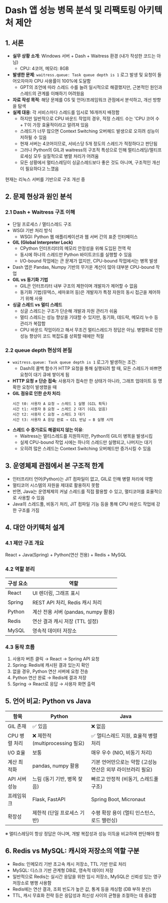 # Dash 앱 성능 병목 분석 및 리팩토링 아키텍처 제안

## 1. 서론
- **실무 상황 소개**: Windows 서버 + Dash + Waitress 환경 (내가 작성한 코드는 아님)
  - CPU: 4코어, 메모리: 8GB
- **발생한 문제**: `waitress.queue: Task queue depth is 1` 로그 발생 및 요청이 들어오자마자 CPU 사용률이 100%에 도달함
  - GPT의 조언에 따라 스레드 수를 늘려 일시적으로 해결했지만, 근본적인 원인과 스레드의 관계를 이해하기 어려웠음
- **자료 작성 목적**: 해당 문제를 OS 및 언어/프레임워크 관점에서 분석하고, 개선 방향을 탐색
- **실제 대응**: 각 서비스마다 스레드를 임시로 16개까지 배정함
  - 하지만 일반적으로 CPU 바운드 작업의 경우, 적정 스레드 수는 'CPU 코어 수 + 1'이 가장 효율적이라고 알려져 있음
  - 스레드가 너무 많으면 Context Switching 오버헤드 발생으로 오히려 성능이 저하될 수 있음
  - 현재 서버는 4코어이므로, 서비스당 5개 정도의 스레드가 적정하다고 판단됨
  - 그러나 Python의 GIL과 waitress의 구조적 특성으로 인해 멀티스레딩/멀티프로세싱 모두 실질적으로 병렬 처리가 어려움
  - 모든 상황에서 멀티스레딩이 싱글스레드보다 좋은 것도 아니며, 구조적인 개선이 필요하다고 느꼈음

현재는 리눅스 서버를 기반으로 구조 개선 중

## 2. 문제 현상과 원인 분석

### 2.1 Dash + Waitress 구조 이해
- 단일 프로세스 / 멀티스레드 구조
- WSGI 기반 처리 방식
  - WSGI: Python 웹 애플리케이션과 웹 서버 간의 표준 인터페이스
- **GIL (Global Interpreter Lock)**
  - CPython 인터프리터의 메모리 안정성을 위해 도입된 전역 락
  - 동시에 하나의 스레드만 Python 바이트코드를 실행할 수 있음
  - I/O-bound 작업에는 큰 문제가 없지만, CPU-bound 작업에서는 병목 발생
- Dash 앱은 Pandas, Numpy 기반의 무거운 계산이 많아 대부분 CPU-bound 작업
- **GIL vs 동기화 기법**
  - GIL은 인터프리터 내부 구조의 제한이며 개발자가 제어할 수 없음
  - 동기화 기법(뮤텍스, 세마포어 등)은 개발자가 특정 자원의 동시 접근을 제어하기 위해 사용
- **싱글 스레드 vs 멀티 스레드**
  - 싱글 스레드는 구조가 단순해 개발과 자원 관리가 쉬움
  - 멀티 스레드는 성능 향상을 기대할 수 있지만, 동기화, 데드락, 메모리 누수 등 관리가 복잡함
  - CPU 바운드 작업이라고 해서 무조건 멀티스레드가 정답은 아님. 병렬화로 인한 성능 향상이 코드 복잡도를 상회할 때에만 적절

### 2.2 queue depth 현상의 본질
- `waitress.queue: Task queue depth is 1` 로그가 발생하는 조건:
  - Dash의 콜백 함수가 HTTP 요청을 통해 실행되려 할 때, 모든 스레드가 바쁘면 요청이 대기 큐에 쌓이게 됨
- **HTTP 요청 ≠ 단순 접속**: 사용자가 접속만 한 상태가 아니라, 그래프 업데이트 등 명확한 요청이 발생했을 때
- **GIL 점유로 인한 순차 처리**:
  ```
  시간 t0: 사용자 A 요청 → 스레드 1 실행 (GIL 획득)
  시간 t1: 사용자 B 요청 → 스레드 2 대기 (GIL 없음)
  시간 t2: 사용자 C 요청 → 스레드 3 대기
  시간 t3: 사용자 A 응답 완료 → GIL 반납 → B 실행 시작
  ```
- **스레드 수 증가로도 해결되지 않는 이유**:
  - Waitress는 멀티스레드를 지원하지만, Python의 GIL이 병목을 발생시킴
  - 실제 CPU-bound 작업 시에는 하나의 스레드만 실행되고, 나머지는 대기
  - 오히려 많은 스레드는 Context Switching 오버헤드만 증가시킬 수 있음

## 3. 운영체제 관점에서 본 구조적 한계
- 인터프리터 언어(Python)는 JIT 컴파일이 없고, GIL로 인해 병렬 처리에 약함
- 멀티코어 시스템의 자원을 제대로 활용하지 못함
- 반면, Java는 운영체제의 커널 스레드를 직접 활용할 수 있고, 멀티코어를 효율적으로 사용할 수 있음
- Java의 스레드풀, 비동기 처리, JIT 컴파일 기능 등을 통해 CPU 바운드 작업에 강한 구조를 가짐

## 4. 대안 아키텍처 설계

### 4.1 제안 구조 개요
React + Java(Spring) + Python(연산 전용) + Redis + MySQL

### 4.2 역할 분리
| 구성 요소 | 역할 |
|-----------|------|
| React | UI 렌더링, 그래프 표시 |
| Spring | REST API 처리, Redis 캐시 처리 |
| Python | 계산 전용 서버 (pandas, numpy 활용) |
| Redis | 연산 결과 캐시 저장 (TTL 설정) |
| MySQL | 영속적 데이터 저장소 |

### 4.3 동작 흐름
1. 사용자 버튼 클릭 → React → Spring API 요청
2. Spring: Redis에 캐시된 결과 있는지 확인
3. 없을 경우, Python 연산 서버에 요청 전송
4. Python 연산 완료 → Redis에 결과 저장
5. Spring → React로 응답 → 사용자 화면 출력

## 5. 언어 비교: Python vs Java

| 항목 | Python | Java |
|------|--------|------|
| GIL 존재 | ✅ 있음 | ❌ 없음 |
| CPU 병렬 처리 | ❌ 제한적 (multiprocessing 필요) | ✅ 멀티스레드 지원, 효율적 병렬 처리 |
| I/O 효율 | 보통 | 매우 우수 (NIO, 비동기 처리) |
| 계산 최적화 | pandas, numpy 활용 | 기본 언어만으로는 약함 (고성능 연산은 외부 라이브러리 필요) |
| API 서버 성능 | 느림 (동기 기반, 병목 잦음) | 빠르고 안정적 (비동기, 스레드풀 구조) |
| 프레임워크 | Flask, FastAPI | Spring Boot, Micronaut |
| 확장성 | 제한적 (단일 프로세스 기반) | 수평 확장 용이 (멀티 인스턴스, 로드 밸런싱) |

※ 멀티스레딩이 항상 정답은 아니며, 개발 복잡성과 성능 이득을 비교하여 판단해야 함

## 6. Redis vs MySQL: 캐시와 저장소의 역할 구분

- Redis: 인메모리 기반 초고속 캐시 저장소, TTL 기반 만료 처리
- MySQL: 디스크 기반 관계형 DB로, 영속적 데이터 저장
- 일반적으로 Redis는 실시간 응답을 위한 임시 저장소, MySQL은 신뢰성 있는 영구 저장소로 병행 사용함
- Redis에는 연산 결과, 조회 빈도가 높은 값, 통계 등을 캐싱함 (DB 부하 분산)
- TTL, 캐시 무효화 전략 등은 응답성과 최신성 사이의 균형을 조절하는 데 중요함
